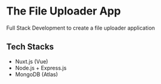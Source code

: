 # The File Uploader App
Full Stack Development to create a file uploader application

## Tech Stacks
- Nuxt.js (Vue)
- Node.js + Express.js
- MongoDB (Atlas)

